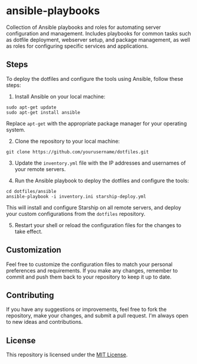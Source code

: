 # ansible-playbooks
Collection of Ansible playbooks and roles for automating server configuration and management. Includes playbooks for common tasks such as dotfile deployment, webserver setup, and package management, as well as roles for configuring specific services and applications.

## Steps

To deploy the dotfiles and configure the tools using Ansible, follow these steps:

1. Install Ansible on your local machine:
```
sudo apt-get update
sudo apt-get install ansible
```

Replace `apt-get` with the appropriate package manager for your operating system.

2. Clone the repository to your local machine:
```
git clone https://github.com/yourusername/dotfiles.git
```

3. Update the `inventory.yml` file with the IP addresses and usernames of your remote servers.

4. Run the Ansible playbook to deploy the dotfiles and configure the tools:
```
cd dotfiles/ansible
ansible-playbook -i inventory.ini starship-deploy.yml
```

This will install and configure Starship on all remote servers, and deploy your custom configurations from the `dotfiles` repository.

5. Restart your shell or reload the configuration files for the changes to take effect.

## Customization

Feel free to customize the configuration files to match your personal preferences and requirements. If you make any changes, remember to commit and push them back to your repository to keep it up to date.

## Contributing

If you have any suggestions or improvements, feel free to fork the repository, make your changes, and submit a pull request. I'm always open to new ideas and contributions.

## License

This repository is licensed under the [MIT License](LICENSE).
